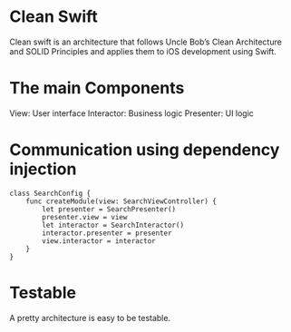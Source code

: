 # Clean Swift

Clean swift is an architecture that follows Uncle Bob’s Clean Architecture and SOLID Principles and applies them to iOS development using Swift.

# The main Components

View: User interface
Interactor: Business logic
Presenter: UI logic

# Communication using dependency injection
```
class SearchConfig {
    func createModule(view: SearchViewController) {
        let presenter = SearchPresenter()
        presenter.view = view
        let interactor = SearchInteractor()
        interactor.presenter = presenter
        view.interactor = interactor
    }
}
``` 

# Testable 
A pretty architecture is easy to be testable.

